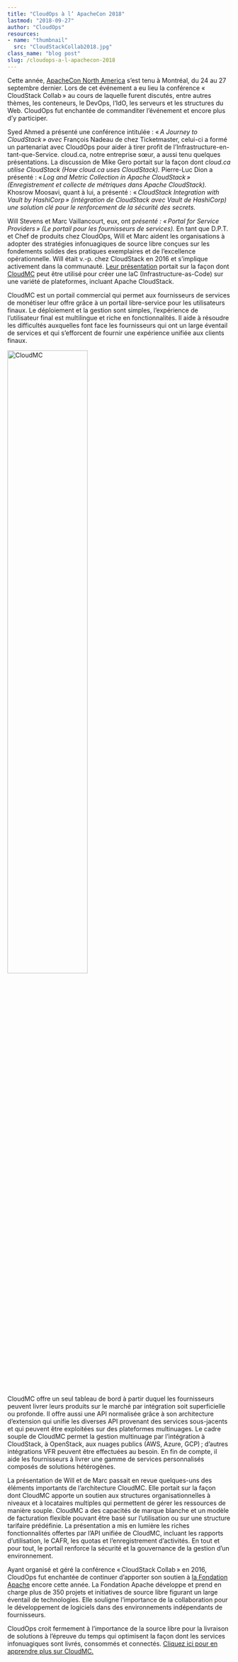 ```yaml
---
title: "CloudOps à l’ ApacheCon 2018"
lastmod: "2018-09-27"
author: "CloudOps"
resources:
- name: "thumbnail"
  src: "CloudStackCollab2018.jpg"
class_name: "blog post"
slug: /cloudops-a-l-apachecon-2018
---
```


<p><span style="font-weight: 400;">Cette année,</span> <a href="https://apachecon.com/acna18/"><span style="font-weight: 400;">ApacheCon North America</span></a><span style="font-weight: 400;"> s’est tenu à Montréal, du 24 au 27 septembre dernier. Lors de cet événement a eu lieu la conférence « CloudStack Collab » au cours de laquelle furent discutés, entre autres thèmes, les conteneurs, le DevOps, l’IdO, les serveurs et les structures du Web. CloudOps fut enchantée de commanditer l’événement et encore plus d’y participer.</span></p><p><span style="font-weight: 400;">Syed Ahmed a présenté une conférence intitulée&nbsp;: « </span><i><span style="font-weight: 400;">A Journey to CloudStack » avec</span></i><span style="font-weight: 400;"> François Nadeau de chez Ticketmaster, celui-ci a formé un partenariat avec CloudOps pour aider à tirer profit de l’Infrastructure-en-tant-que-Service. cloud.ca, notre entreprise sœur, a aussi tenu quelques présentations. La discussion de Mike Gero portait sur la façon dont </span><i><span style="font-weight: 400;">cloud.ca utilise CloudStack (How cloud.ca uses CloudStack). </span></i><span style="font-weight: 400;">Pierre-Luc Dion a présenté&nbsp;: « </span><i><span style="font-weight: 400;">Log and Metric Collection in Apache CloudStack » (Enregistrement et collecte de métriques dans Apache CloudStack).</span></i><span style="font-weight: 400;"> Khosrow Moosavi, quant à lui, a présenté&nbsp;: « </span><i><span style="font-weight: 400;">CloudStack Integration with Vault by HashiCorp » (intégration de CloudStack avec Vault de HashiCorp) une solution clé pour le renforcement de la sécurité des secrets.</span></i></p><p><span style="font-weight: 400;">Will Stevens et Marc Vaillancourt, eux, ont p</span><i><span style="font-weight: 400;">résenté&nbsp;: « Portal for Service Providers » (Le portail pour les fournisseurs de services). </span></i><span style="font-weight: 400;">En tant que D.P.T. et Chef de produits chez CloudOps, Will et Marc aident les organisations à adopter des stratégies infonuagiques de source libre conçues sur les fondements solides des pratiques exemplaires et de l’excellence opérationnelle. Will était v.-p. chez CloudStack en 2016 et s’implique activement dans la communauté. </span><a href="https://www.slideshare.net/CloudOps2005/cloudmc-building-a-portal-for-cloudstack-service-providers"><span style="font-weight: 400;">Leur présentation</span></a><span style="font-weight: 400;"> portait sur la façon dont </span><a href="https://www.cloudops.com/cloudmc/"><span style="font-weight: 400;">CloudMC</span></a><span style="font-weight: 400;"> peut être utilisé pour créer une IaC (Infrastructure-as-Code) sur une variété de plateformes, incluant Apache CloudStack.</span></p><p><span style="font-weight: 400;">CloudMC est un portail commercial qui permet aux fournisseurs de services de monétiser leur offre grâce à un portail libre-service pour les utilisateurs finaux. Le déploiement et la gestion sont simples, l’expérience de l’utilisateur final est multilingue et riche en fonctionnalités. Il aide à résoudre les difficultés auxquelles font face les fournisseurs qui ont un large éventail de services et qui s’efforcent de fournir une expérience unifiée aux clients finaux.</span></p><p><img class="alignright" src="/images/blog/post/CloudMC.png" alt="CloudMC" width="60%"></p><p><span style="font-weight: 400;">CloudMC offre un seul tableau de bord à partir duquel les fournisseurs peuvent livrer leurs produits sur le marché par intégration soit superficielle ou profonde. Il offre aussi une API normalisée grâce à son architecture d’extension qui unifie les diverses API provenant des services sous-jacents et qui peuvent être exploitées sur des plateformes multinuages. Le cadre souple de CloudMC permet la gestion multinuage par l’intégration à CloudStack, à OpenStack, aux nuages publics (AWS, Azure, GCP) ; d’autres intégrations VFR peuvent être effectuées au besoin. En fin de compte, il aide les fournisseurs à livrer une gamme de services personnalisés composés de solutions hétérogènes.</span></p><p><span style="font-weight: 400;">La présentation de Will et de Marc passait en revue quelques-uns des éléments importants de l’architecture CloudMC. Elle portait sur la façon dont CloudMC apporte un soutien aux structures organisationnelles à niveaux et à locataires multiples qui permettent de gérer les ressources de manière souple. CloudMC a des capacités de marque blanche et un modèle de facturation flexible pouvant être basé sur l’utilisation ou sur une structure tarifaire prédéfinie. La présentation a mis en lumière les riches fonctionnalités offertes par l’API unifiée de CloudMC, incluant les rapports d’utilisation, le CAFR, les quotas et l’enregistrement d’activités. En tout et pour tout, le portail renforce la sécurité et la gouvernance de la gestion d’un environnement.</span></p><p><span style="font-weight: 400;">Ayant organisé et géré la conférence « CloudStack Collab » en 2016, CloudOps fut enchantée de continuer d’apporter son soutien à </span><a href="https://www.apache.org/"><span style="font-weight: 400;">la Fondation Apache</span></a><span style="font-weight: 400;"> encore cette année. La Fondation Apache développe et prend en charge plus de 350 projets et initiatives de source libre figurant un large éventail de technologies. Elle souligne l’importance de la collaboration pour le développement de logiciels dans des environnements indépendants de fournisseurs.</span></p><p><span style="font-weight: 400;">CloudOps croit fermement à l’importance de la source libre pour la livraison de solutions à l’épreuve du temps qui optimisent la façon dont les services infonuagiques sont livrés, consommés et connectés. </span><a href="https://www.cloudops.com/cloudmc/"><span style="font-weight: 400;">Cliquez ici pour en apprendre plus sur CloudMC.</span></a></p>